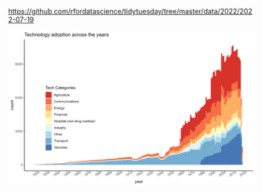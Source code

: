 https://github.com/rfordatascience/tidytuesday/tree/master/data/2022/2022-07-19

![](2022/2022-07-19/technology.png)
